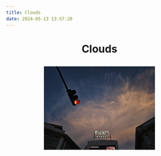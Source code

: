 ```yaml
---
title: Clouds
date: 2024-05-13 13:57:20
---
```

<!DOCTYPE html>
<html lang="en">
<head>
    <meta charset="UTF-8">
    <meta name="viewport" content="width=device-width, initial-scale=1.0">
    <title>Clouds</title>
    <style>
        .gallery-page {
            display: flex;
            justify-content: center;
            align-items: center;
            flex-direction: column;
            margin: 20px;
        }
        .gallery-list {
            display: flex;
            flex-wrap: wrap;
            justify-content: center;
        }
        .gallery-column {
            flex: 1;
            max-width: 300px;
            margin: 10px;
        }
        .gallery-item {
            position: relative;
            overflow: hidden;
        }
        .gallery-item img {
            width: 100%;
            height: auto;
            display: block;
        }
        .gallery-item a {
            display: block;
            text-decoration: none;
            color: inherit;
        }
    </style>
</head>
<body>
    <h1 style="text-align: center;">Clouds</h1>
    <div class="gallery-page">
        <div class="gallery-list">
            <div class="gallery-column">
                <div class="gallery-item">
                    <a href="Clouds">
                        <img src="img/20240509_191149.jpg" alt="Clouds">
                    </a>
                </div>
            </div>
        </div>
    </div>
</body>
</html>
